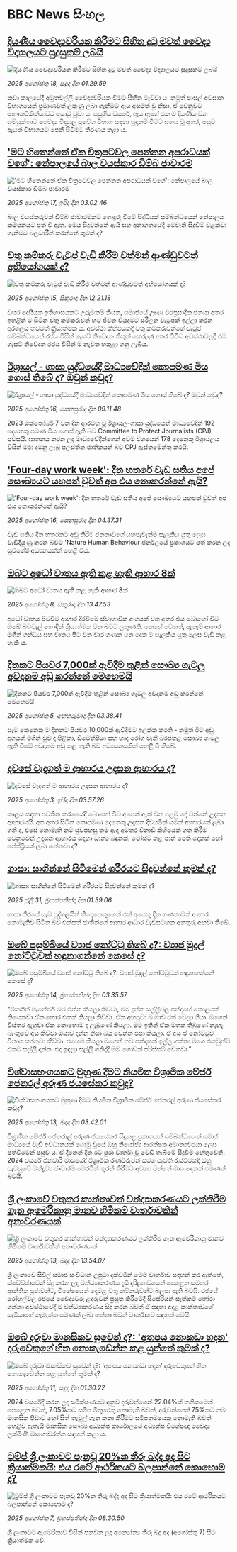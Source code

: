 # BBC News සිංහල## [දියණිය වෛද්‍යවරියක කිරීමට සිහින දුටු මවත් වෛද්‍ය විද්‍යාලයට සුදුසුකම් ලබයි](https://www.bbc.com/sinhala/articles/cqjyw1n7n0vo?at_medium=RSS&at_campaign=rss?at_campaign=githubrss)![දියණිය වෛද්‍යවරියක කිරීමට සිහින දුටු මවත් වෛද්‍ය විද්‍යාලයට සුදුසුකම් ලබයි](https://ichef.bbci.co.uk/ace/ws/240/cpsprodpb/474a/live/96d7edf0-77a8-11f0-a20f-3b86f375586a.jpg)_2025 අගෝස්තු 18, සඳුදා දින 01.29.59_කුඩා කාලයේදී අමුතවල්ලි වෛද්‍යවරියක වීමට සිහින මැව්වා ය. නමුත් පාසල් අවසාන විභාගයෙන් ප්‍රමාණවත් ලකුණු ලබා ගැනීමට ඇය අසමත් වූ නිසා, ඒ වෙනුවට භෞතචිකිත්සාවට යොමු වූවා ය.
පසුගිය වසරේ, ඇය ඇගේ එක ම දියණිය වන සම්යුක්තාට වෛද්‍ය විද්‍යාල ප්‍රවේශ විභාග සඳහා සූදානම් වීමට සහය වූ අතර, පසුව ඇයත් විභාගයට පෙනී සිටීමට තීරණය කළා ය.## ['මට හිතෙන්නේ ඒක චිත්‍රපටවල පෙන්නන අපරාධයක් වගේ': නේපාලයේ බාල වයස්කාර ඩිම්බ ජාවාරම](https://www.bbc.com/sinhala/articles/cq8730eyk04o?at_medium=RSS&at_campaign=rss?at_campaign=githubrss)!['මට හිතෙන්නේ ඒක චිත්‍රපටවල පෙන්නන අපරාධයක් වගේ': නේපාලයේ බාල වයස්කාර ඩිම්බ ජාවාරම](https://ichef.bbci.co.uk/ace/ws/240/cpsprodpb/4786/live/512db660-7463-11f0-b68a-b967fcd30e9d.jpg)_2025 අගෝස්තු 17, ඉරිදා දින 03.02.46_බාල වයස්කරුවන් ඩිම්බ ජාවාරමකට ගොදුරු වීමේ සිද්ධියක් සම්බන්ධයෙන් නේපාලය කම්පනයට පත් වී ඇත. මෙය සිදුවන්නේ ඇයි සහ අනාගතයේදී මෙවැනි සිදුවීම් වළක්වා ගැනීමට බලධාරීන් කරන්නේ කුමක් ද?## [වතු කම්කරු වැටුප් වැඩි කිරීම වත්මන් ආණ්ඩුවටත් අභියෝගයක් ද?](https://www.bbc.com/sinhala/articles/cy40p31v97yo?at_medium=RSS&at_campaign=rss?at_campaign=githubrss)![වතු කම්කරු වැටුප් වැඩි කිරීම වත්මන් ආණ්ඩුවටත් අභියෝගයක් ද?](https://ichef.bbci.co.uk/ace/ws/240/cpsprodpb/2929/live/72c26f10-79b2-11f0-a7e9-1ba858cfd910.jpg)_2025 අගෝස්තු 15, සිකුරාදා දින 12.21.18_වසර දෙසීයක ඉතිහාසයකට උරුමකම් කියන, සමාජයේ ඌණ වරප්‍රසාදිත ජනයා අතර ඉහළින් ම සිටින වතු කම්කරුවන් හට ජීවන වියදමට සරිලන වැටුපක් ඉල්ලා කරන අරගලය තවමත් ක්‍රියාත්මක ය.
අවස්ථා කිහිපයකදී වතු කම්කරුවන්ගේ වැටුප් සම්බන්ධයෙන් රජය විසින් ගැසට් නිවේදන නිකුත් කෙරුණු අතර විවිධ අවස්ථාවලදී එම ගැසට් නිවේදන රජය විසින් ම නැවත හකුළා ගනු ලැබීය.## [ඊශ්‍රායල් - ගාසා යුද්ධයේදී මාධ්‍යවේදීන් කොපමණ මිය ගොස් තිබේ ද? ඔවුන් කවුද?](https://www.bbc.com/sinhala/articles/c8ry0p02ejgo?at_medium=RSS&at_campaign=rss?at_campaign=githubrss)![ඊශ්‍රායල් - ගාසා යුද්ධයේදී මාධ්‍යවේදීන් කොපමණ මිය ගොස් තිබේ ද? ඔවුන් කවුද?](https://ichef.bbci.co.uk/ace/ws/240/cpsprodpb/7e02/live/860c8f10-76ba-11f0-a810-09f94aa14a2a.jpg)_2025 අගෝස්තු 16, සෙනසුරාදා දින 09.11.48_2023 ඔක්තෝබර් 7 වන දින ආරම්භ වූ ඊශ්‍රායල-ගාසා යුද්ධයෙන් මාධ්‍යවේදීන් 192 දෙනෙකු පමණ මිය ගොස් ඇති බව Committee to Protect Journalists (CPJ) පවසයි.
ඝාතනය කරන ලද මාධ්‍යවේදීන්ගෙන් අවම වශයෙන් 178 දෙනෙකු ඊශ්‍රායලය විසින් මරා දමනු ලැබූ පලස්තීන ජාතිකයන් බව CPJ ඇස්තමේන්තු කරයි.## ['Four-day work week': දින හතරේ වැඩ සතිය අපේ සෞඛ්‍යයට යහපත් වුවත් අප එය නොකරන්නේ ඇයි?](https://www.bbc.com/sinhala/articles/cpv0l71relyo?at_medium=RSS&at_campaign=rss?at_campaign=githubrss)!['Four-day work week': දින හතරේ වැඩ සතිය අපේ සෞඛ්‍යයට යහපත් වුවත් අප එය නොකරන්නේ ඇයි?](https://ichef.bbci.co.uk/ace/ws/240/cpsprodpb/c2fa/live/ae5d66b0-79df-11f0-ab3e-bd52082cd0ae.jpg)_2025 අගෝස්තු 16, සෙනසුරාදා දින 04.37.31_වැඩ සතිය දින හතරකට අඩු කිරීම ජනතාවගේ යහපැවැත්ම සැලකිය යුතු ලෙස වැඩිදියුණු කරන බවට 'Nature Human Behaviour ජර්නලයේ ප්‍රකාශයට පත් කරන ලද සුවිශේෂී අධ්‍යනයකින් හෙළි විය.## [ඔබට අධෝ වාතය ඇති කළ හැකි ආහාර 8ක්](https://www.bbc.com/sinhala/articles/c15lvgq2545o?at_medium=RSS&at_campaign=rss?at_campaign=githubrss)![ඔබට අධෝ වාතය ඇති කළ හැකි ආහාර 8ක්](https://ichef.bbci.co.uk/ace/ws/240/cpsprodpb/1173/live/d619c900-745d-11f0-a975-cb151ca452f4.jpg)_2025 අගෝස්තු 8, සිකුරාදා දින 13.47.53_අධෝ වාතය පිටවීම ආහාර දිරවීමේ ස්වාභාවික අංගයක් වන අතර එය බොහෝ විට ඔබේ බඩවැල් හොඳින් ක්‍රියාත්මක වන බවට ලකුණකි. කෙසේ වෙතත්, ඇතැම් ආහාර මගින් ගන්ධය සහ වාතය පිට වන වාර ගණන යන දෙක ම සැලකිය යුතු ලෙස වැඩි කළ හැකි ය.## [දිනකට පියවර 7,000ක් ඇවිදීම තුළින් සෞඛ්‍ය ගැටලු අවදානම අඩු කරන්නේ මෙහෙමයි](https://www.bbc.com/sinhala/articles/c80dr7gzr8do?at_medium=RSS&at_campaign=rss?at_campaign=githubrss)![දිනකට පියවර 7,000ක් ඇවිදීම තුළින් සෞඛ්‍ය ගැටලු අවදානම අඩු කරන්නේ මෙහෙමයි](https://ichef.bbci.co.uk/ace/ws/240/cpsprodpb/dd5a/live/a0008b40-67e4-11f0-a665-63ea82eef55b.jpg)_2025 අගෝස්තු 5, අඟහරුවාදා දින 03.38.41_සෑම කෙනෙකු ම දිනකට පියවර 10,000ක් ඇවිදීමට ඉලක්ක කරති - නමුත් ඊට අඩු අගයක් මගින් වුව ද පිළිකා, ඩිමෙන්ෂියා සහ හෘද රෝග වැනි බරපතළ සෞඛ්‍ය ගැටලු ඇති වීමේ අවදානම අඩු කළ හැකි බව අධ්‍යයනයකින් හෙළි වී තිබේ.## [දවසේ වැදගත් ම ආහාරය උදෑසන ආහාරය ද?](https://www.bbc.com/sinhala/articles/c1kz74pxjpvo?at_medium=RSS&at_campaign=rss?at_campaign=githubrss)![දවසේ වැදගත් ම ආහාරය උදෑසන ආහාරය ද?](https://ichef.bbci.co.uk/ace/ws/240/cpsprodpb/ea48/live/da027ec0-6bb3-11f0-8dbd-f3d32ebd3327.png)_2025 අගෝස්තු 3, ඉරිදා දින 03.57.26_කාලය සඳහා පවතින තරගයේදී බොහෝ විට අපෙන් ඈත් වන පළමු දේ වන්නේ උදෑසන ආහාරයයි. අප අතර සිටින කොපමණ දෙනෙකු උදෑසන දිවයමින් යමක් ආහාරයක් ලබා ගනී ද, එසේ නොමැති නම් සුවපහසු තම ඇඳ අමතර විනාඩි කිහිපයක් ගත කිරීම වෙනුවෙන් උදෑසන ආහාරය සඳහා ධාන්‍ය බඳුනක්, ටෝස්ට් කළ පාන් පෙති දෙකක් හෝ පේස්ට්‍රියක් ලබා ගන්නවා ද?## [ගාසා: සාගින්නේ සිටීමෙන් ශරීරයට සිදුවන්නේ කුමක් ද?](https://www.bbc.com/sinhala/articles/cgjy7ddj3yqo?at_medium=RSS&at_campaign=rss?at_campaign=githubrss)![ගාසා: සාගින්නේ සිටීමෙන් ශරීරයට සිදුවන්නේ කුමක් ද?](https://ichef.bbci.co.uk/ace/ws/240/cpsprodpb/0299/live/bc0c0390-6bd7-11f0-acb3-89fdfd797fe1.jpg)_2025 ජූලි 31, බ්‍රහස්පතින්දා දින 01.39.06_ගාසා තීරයේ සෑම පුද්ගලයින් තිදෙනෙකුගෙන් එක් අයෙකු දින ගණනාවක් ආහාර නොමැතිව සිටින බව එක්සත් ජාතීන්ගේ ආහාර ආධාර වැඩසටහන අනතුරු අඟවා තිබේ.## [ඔබේ පසුම්බියේ ව්‍යාජ නෝට්ටු තිබේ ද?: ව්‍යාජ මුදල් නෝට්ටුවක් හඳුනාගන්නේ කෙසේ ද?](https://www.bbc.com/sinhala/articles/cwyppwl5567o?at_medium=RSS&at_campaign=rss?at_campaign=githubrss)![ඔබේ පසුම්බියේ ව්‍යාජ නෝට්ටු තිබේ ද?: ව්‍යාජ මුදල් නෝට්ටුවක් හඳුනාගන්නේ කෙසේ ද?](https://ichef.bbci.co.uk/ace/ws/240/cpsprodpb/dd6d/live/1e652410-76ad-11f0-8155-5f8739f897b4.jpg)_2025 අගෝස්තු 14, බ්‍රහස්පතින්දා දින 03.35.57_"ටිකකින් මැනේජර් මට එන්න කියලා කිව්වා, මම දුන්න සල්ලිවල පන්දාහේ කොළයක් තියෙනවා ඒක හොර එකක් කියලා කිව්වා. ඒක අහපුවා ම මාව රත් වෙලා ගියා. මගෙන් විස්තර ඇහුවා ඒක කොහොම ද ලැබුණේ කියලා. මට ඉතින් ඒක මතක තිබුණේ නැහැ. බැංකුවේ අය කිව්වා ඔයාව දන්න නිසා බය වෙන්න එපා කියලා. ඒ අය ඒ නෝට්ටුව විනාශ කරනවා කිව්වා. එහෙම කියලා මගෙන් තව පන්දාහක් ඉල්ල ගත්තා මගෙ එකවුන්ට් එකට සල්ලි දාන්න. එදා ඉඳලා සල්ලි ගනිද්දි මම ගොඩක් පරිස්සම් වෙනවා."## [විශ්වාසභංගයකට මුහුණ දීමට නියමිත විශ්‍රාමික මේජර් ජෙනරල් අරුණ ජයසේකර කවුද?](https://www.bbc.com/sinhala/articles/c7vl1z8985go?at_medium=RSS&at_campaign=rss?at_campaign=githubrss)![විශ්වාසභංගයකට මුහුණ දීමට නියමිත විශ්‍රාමික මේජර් ජෙනරල් අරුණ ජයසේකර කවුද?](https://ichef.bbci.co.uk/ace/ws/240/cpsprodpb/1f8f/live/0a3cc880-7775-11f0-a97f-3f8d4bbdf2d8.jpg)_2025 අගෝස්තු 13, බදාදා දින 03.42.01_විශ්‍රාමික මේජර් ජෙනරාල් අරුණ ජයසේකර සිදුකළ ප්‍රකාශයක් සම්බන්ධයෙන් සමාජ මාධ්‍යයේ වැඩි අවධානයක් යොමු වුයේ ඔහු නියෝජ්‍ය ආරක්ෂක අමාත්‍යවරයා ලෙස පත්වීමෙන් පසුව ය. ඒ දිනෙන් දින රට පුරා වාර්තා වූ වෙඩි තැබීමේ සිදුවීම් හේතුවෙනි.
2024 වසරේ ජනවාරි මාසයේදී විශ්‍රාමික රණවිරුවන් සමග පැවති රැස්වීමකදී ඔහු පැවසුවේ මත්ද්‍රව්‍ය ජාවාරම මෙරටින් තුරන් කිරීමට අවශ්‍ය වන්නේ මාස දෙකක් පමණක් බවයි.## [ශ්‍රී ලංකාවේ වතුකර කාන්තාවන් වන්ද්‍යාකරණයට ලක්කිරීම ගැන ඇමෙරිකානු මානව හිමිකම් වාර්තාවකින් අනාවරණයක්](https://www.bbc.com/sinhala/articles/cqxgzvwzdz9o?at_medium=RSS&at_campaign=rss?at_campaign=githubrss)![ශ්‍රී ලංකාවේ වතුකර කාන්තාවන් වන්ද්‍යාකරණයට ලක්කිරීම ගැන ඇමෙරිකානු මානව හිමිකම් වාර්තාවකින් අනාවරණයක්](https://ichef.bbci.co.uk/ace/ws/240/cpsprodpb/7793/live/26194700-7846-11f0-8071-1788c7e8ae0e.jpg)_2025 අගෝස්තු 13, බදාදා දින 13.54.07_ශ්‍රී ලංකාවේ සිවිල් සමාජ සංවිධාන උපුටා දක්වමින් මෙම වාර්තාව සඳහන් කර ඇත්තේ, ස්වේච්ඡාවෙන් සිදු කරන ලද වන්ධ්‍යාකරණය දැඩි දරිද්‍රතාවයෙන් පෙළෙන සමහර ආන්තික ප්‍රජාවන්ට, විශේෂයෙන් දෙමළ වතු කම්කරුවන්ට බලපා ඇති බවයි.
රජයේ රෝහල්වල රජයේ වෛද්‍යවරු ළදරුවන් ප්‍රසූත කිරීමේදී සිසේරියන් සැත්කම් තෝරා ගන්නා අවස්ථාවේදී ම වන්ධ්‍යාකරණය සිදු කරන බවත් ඒ සඳහා අදාළ කාන්තාවගේ සැමියාගේ කැමැත්ත පමණක් ලබා ගන්නා බවත් වාර්තාවේ සඳහන් වෙයි.## [ඔබේ දරුවා මානසිකව සුවෙන් ද?: 'අතපය නොකඩා හදන' දරුවෙකුගේ හිත නොකැඩෙන්න කළ යුත්තේ කුමක් ද?](https://www.bbc.com/sinhala/articles/cp89d00jp6ro?at_medium=RSS&at_campaign=rss?at_campaign=githubrss)![ඔබේ දරුවා මානසිකව සුවෙන් ද?: 'අතපය නොකඩා හදන' දරුවෙකුගේ හිත නොකැඩෙන්න කළ යුත්තේ කුමක් ද?](https://ichef.bbci.co.uk/ace/ws/240/cpsprodpb/1eae/live/1581a3c0-7462-11f0-aa65-13a77a32934c.jpg)_2025 අගෝස්තු 11, සඳුදා දින 01.30.22_2024 වසරේදී කරන ලද සමීක්ෂණයට අනුව දරුවන්ගෙන් 22.04%ක් තනිකමෙන් පෙළෙන බවත්, 7.05%කට සමීප මිතුරෙකු නොමැති බවත්, දරුවන්ගෙන් 75%කට තම මානසික පීඩාව හෝ සිත් තැවුල් ගැන කතා කිරීමට සමීපතමයෙකු නොමැති බවත් හෙළිව ඇතැයි මානසික සෞඛ්‍ය අධ්‍යක්ෂ කාර්යාලයේ අධ්‍යක්ෂ විශේෂඥ වෛද්‍ය ලක්මිණි මාගොඩරත්න සඳහන් කළා ය.## [ට්‍රම්ප් ශ්‍රී ලංකාවට පැනවූ  20%ක තීරු බද්ද අද සිට ක්‍රියාත්මකයි: එය රටේ ආර්ථිකයට බලපාන්නේ කොහොම ද?](https://www.bbc.com/sinhala/articles/cpwy20pd999o?at_medium=RSS&at_campaign=rss?at_campaign=githubrss)![ට්‍රම්ප් ශ්‍රී ලංකාවට පැනවූ  20%ක තීරු බද්ද අද සිට ක්‍රියාත්මකයි: එය රටේ ආර්ථිකයට බලපාන්නේ කොහොම ද?](https://ichef.bbci.co.uk/ace/ws/240/cpsprodpb/1cb7/live/8b25dfb0-736d-11f0-ab1c-fb449de285a1.jpg)_2025 අගෝස්තු 7, බ්‍රහස්පතින්දා දින 08.30.50_ශ්‍රී ලංකාවට ඇමෙරිකාව විසින් පනවන ලද අන්‍යෝන්‍ය තීරු බදු අද (අගෝස්තු 7) සිට ක්‍රියාත්මක වේ.